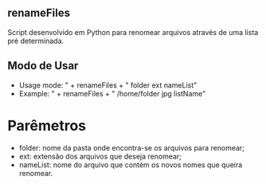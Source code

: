 ## renameFiles

Script desenvolvido em Python para renomear arquivos através de uma lista pré determinada.

## Modo de Usar

- Usage mode: " + renameFiles + " folder ext nameList"
- Example: " + renameFiles + " /home/folder jpg listName"

# Parêmetros
- folder: nome da pasta onde encontra-se os arquivos para renomear;
- ext: extensão dos arquivos que deseja renomear;
- nameList: nome do arquivo que contém os novos nomes que queira renomear.
